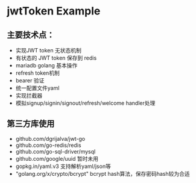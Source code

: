 # jwtToken Example

## 主要技术点：
+ 实现JWT token 无状态机制
+ 有状态的 JWT token 保存到 redis
+ mariadb golang 基本操作
+ refresh token机制
+ bearer 验证
+ 统一配置文件yaml
+ 实现拦截器
+ 模拟signup/signin/signout/refresh/welcome handler处理
## 第三方库使用
+ github.com/dgrijalva/jwt-go
+ github.com/go-redis/redis
+ github.com/go-sql-driver/mysql
+ github.com/google/uuid 暂时未用
+ gopkg.in/yaml.v3 支持解析yaml/json等
+ "golang.org/x/crypto/bcrypt" bcrypt hash算法，保存密码hash较为合适